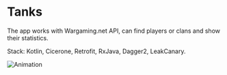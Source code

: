 # Tanks

The app works with Wargaming.net API, can find players or clans and show their statistics.

Stack: Kotlin, Cicerone, Retrofit, RxJava, Dagger2, LeakCanary.

![Animation](https://user-images.githubusercontent.com/78178266/193430067-c3ce6f40-a193-41c4-b63d-85c8229ed9c7.gif)
